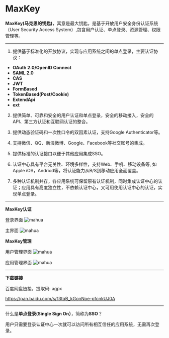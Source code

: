 # MaxKey
**MaxKey(马克思的钥匙)**，寓意是最大钥匙，是基于开放用户安全身份认证系统（User Security Access System）,包含用户认证、单点登录、资源管理、权限管理等。

------------

1.  提供基于标准化的开放协议，实现与应用系统之间的单点登录，主要认证协议：

- **OAuth 2.0/OpenID Connect**
- **SAML 2.0**
- **CAS**
- **JWT**
- **FormBased**
- **TokenBased(Post/Cookie)**
- **ExtendApi**
- **ext**

2.  提供简单、可靠和安全的用户认证和单点登录，安全的移动接入，安全的API、第三方认证和互联网认证的整合。

3. 提供动态验证码和一次性口令的双因素认证，支持Google Authenticator等。

4. 支持微信、QQ、新浪微博、Google、Facebook等社交账号的集成。

5. 提供标准的认证接口以便于其他应用集成SSO。

6. 认证中心具有平台无关性、环境多样性，支持Web、手机、移动设备等, 如Apple iOS，Andriod等，将认证能力从B/S到移动应用全面覆盖。

7. 多种认证机制并存，各应用系统可保留原有认证机制，同时集成认证中心的认证；应用具有高度独立性，不依赖认证中心，又可用使用认证中心的认证，实现单点登录。

------------
**MaxKey认证**

登录界面
![mahua](https://github.com/shimingxy/MaxKey/blob/master/maxkey_login.png)

主界面
![mahua](https://github.com/shimingxy/MaxKey/blob/master/maxkey_index.png)

**MaxKey管理**

用户管理界面
![mahua](https://github.com/shimingxy/MaxKey/blob/master/maxkey_mgt_users.png)

应用管理界面
![mahua](https://github.com/shimingxy/MaxKey/blob/master/maxkey_mgt_apps.png)

------------
**下载链接**

百度网盘链接，提取码: agpx 

https://pan.baidu.com/s/13tqB_kGonNoe-pfcnkUJ0A 

------------


什么是**单点登录(Single Sign On）**，简称为**SSO**？

  用户只需要登录认证中心一次就可以访问所有相互信任的应用系统，无需再次登录。
